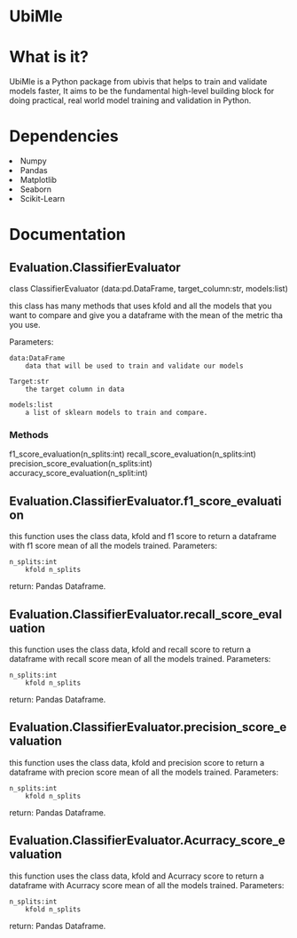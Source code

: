 # UbiMle

<h1>What is it?</h1>

<p>UbiMle is a Python package from ubivis that helps to train and validate models faster, It aims to be the fundamental high-level building block for doing practical, real world model training and validation in Python.</p>

<h1>Dependencies</h1>
<li>Numpy</li>
<li>Pandas</li>
<li>Matplotlib</li>
<li>Seaborn</li>
<li>Scikit-Learn</li>


<h1>Documentation</h1>
<h2>Evaluation.ClassifierEvaluator</h2>
<p>class ClassifierEvaluator (data:pd.DataFrame, target_column:str, models:list)

this class has many methods that uses kfold and all the models that you want to compare and give you a dataframe with the mean of the metric tha you use. 

Parameters:

    data:DataFrame
        data that will be used to train and validate our models

    Target:str
        the target column in data
    
    models:list
        a list of sklearn models to train and compare.
</p>

<h3>Methods</h3>
<p>
    f1_score_evaluation(n_splits:int)
    recall_score_evaluation(n_splits:int)
    precision_score_evaluation(n_splits:int)
    accuracy_score_evaluation(n_split:int)
</p>

<h2>Evaluation.ClassifierEvaluator.f1_score_evaluation</h2>
<p>
this function uses the class data, kfold and f1 score to return a dataframe with f1 score mean of all the models trained. 
Parameters:

    n_splits:int
        kfold n_splits

return:
    Pandas Dataframe.
</p>

<h2>Evaluation.ClassifierEvaluator.recall_score_evaluation</h2>
<p>
this function uses the class data, kfold and recall score to return a dataframe with recall score mean of all the models trained. 
Parameters:

    n_splits:int
        kfold n_splits

return:
    Pandas Dataframe.
</p>

<h2>Evaluation.ClassifierEvaluator.precision_score_evaluation</h2>
<p>
this function uses the class data, kfold and precision score to return a dataframe with precion score mean of all the models trained. 
Parameters:

    n_splits:int
        kfold n_splits

return:
    Pandas Dataframe.
</p>

<h2>Evaluation.ClassifierEvaluator.Acurracy_score_evaluation</h2>
<p>
this function uses the class data, kfold and Acurracy score to return a dataframe with Acurracy score mean of all the models trained. 
Parameters:

    n_splits:int
        kfold n_splits
        
return:
    Pandas Dataframe.
</p>